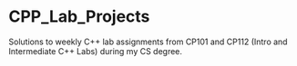 # CPP_Lab_Projects
Solutions to weekly C++ lab assignments from CP101 and CP112 (Intro and Intermediate C++ Labs) during my CS degree.
